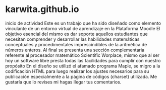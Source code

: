# karwita.github.io
inicio de actividad
Este es un trabajo que ha sido diseñado como elemento vinculante de un entorno virtual de aprendizaje en la Plataforma Moodle
El objetivo esencial del mismo es dar soporte aquellos estudiantes que necesitan comprender y desarrollar las habilidades matemáticas conceptuales y procedimentales imprescindibles de la aritmética de números enteros.
Al final se presenta una sección complementaria referente al procesador matemático Scientific Worplace, mismo que al ser hoy un software libre presta todas las facilidades para cumplir con nuestro propósito
En el diseño se utilizó el afamado programa Maple, se migro a la codificación HTML para luego realizar los ajustes necesarios para su publicación especialmente a la página de códigos (charset) utilizada.
Me gustaría que lo revises mi hagas llegar tus comentarios.
